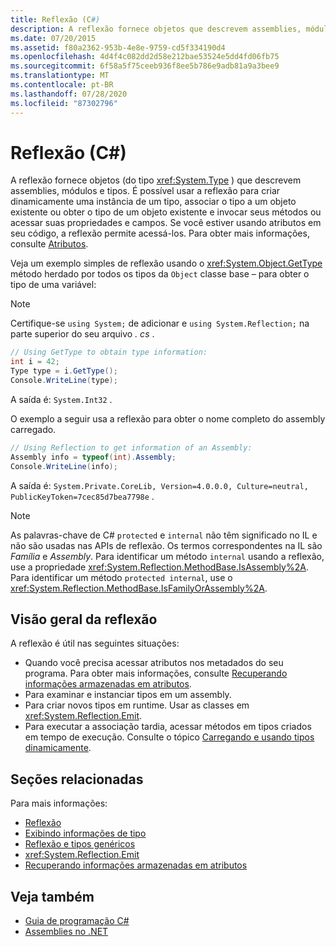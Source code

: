```yaml
---
title: Reflexão (C#)
description: A reflexão fornece objetos que descrevem assemblies, módulos e tipos em C#. Se o código incluir atributos, a reflexão permitirá que você o acesse.
ms.date: 07/20/2015
ms.assetid: f80a2362-953b-4e8e-9759-cd5f334190d4
ms.openlocfilehash: 4d4f4c082dd2d58e212bae53524e5dd4fd06fb75
ms.sourcegitcommit: 6f58a5f75ceeb936f8ee5b786e9adb81a9a3bee9
ms.translationtype: MT
ms.contentlocale: pt-BR
ms.lasthandoff: 07/28/2020
ms.locfileid: "87302796"
---
```

# <a name="reflection-c"></a>Reflexão (C#)

A reflexão fornece objetos (do tipo <xref:System.Type> ) que descrevem assemblies, módulos e tipos. É possível usar a reflexão para criar dinamicamente uma instância de um tipo, associar o tipo a um objeto existente ou obter o tipo de um objeto existente e invocar seus métodos ou acessar suas propriedades e campos. Se você estiver usando atributos em seu código, a reflexão permite acessá-los. Para obter mais informações, consulte [Atributos](../../../standard/attributes/index.md).

Veja um exemplo simples de reflexão usando o <xref:System.Object.GetType> método herdado por todos os tipos da `Object` classe base – para obter o tipo de uma variável:

> [!NOTE]
> Certifique-se `using System;` de adicionar e `using System.Reflection;` na parte superior do seu arquivo *. cs* .

```csharp
// Using GetType to obtain type information:
int i = 42;
Type type = i.GetType();
Console.WriteLine(type);
```

A saída é: `System.Int32` .

O exemplo a seguir usa a reflexão para obter o nome completo do assembly carregado.

```csharp
// Using Reflection to get information of an Assembly:
Assembly info = typeof(int).Assembly;
Console.WriteLine(info);
```

A saída é: `System.Private.CoreLib, Version=4.0.0.0, Culture=neutral, PublicKeyToken=7cec85d7bea7798e` .

> [!NOTE]
> As palavras-chave de C# `protected` e `internal` não têm significado no IL e não são usadas nas APIs de reflexão. Os termos correspondentes na IL são *Família* e *Assembly*. Para identificar um método `internal` usando a reflexão, use a propriedade <xref:System.Reflection.MethodBase.IsAssembly%2A>. Para identificar um método `protected internal`, use o <xref:System.Reflection.MethodBase.IsFamilyOrAssembly%2A>.

## <a name="reflection-overview"></a>Visão geral da reflexão

A reflexão é útil nas seguintes situações:

- Quando você precisa acessar atributos nos metadados do seu programa. Para obter mais informações, consulte [Recuperando informações armazenadas em atributos](../../../standard/attributes/retrieving-information-stored-in-attributes.md).
- Para examinar e instanciar tipos em um assembly.
- Para criar novos tipos em runtime. Usar as classes em <xref:System.Reflection.Emit>.
- Para executar a associação tardia, acessar métodos em tipos criados em tempo de execução. Consulte o tópico [Carregando e usando tipos dinamicamente](../../../framework/reflection-and-codedom/dynamically-loading-and-using-types.md).

## <a name="related-sections"></a>Seções relacionadas

Para mais informações:

- [Reflexão](../../../framework/reflection-and-codedom/reflection.md)
- [Exibindo informações de tipo](../../../framework/reflection-and-codedom/viewing-type-information.md)
- [Reflexão e tipos genéricos](../../../framework/reflection-and-codedom/reflection-and-generic-types.md)
- <xref:System.Reflection.Emit>
- [Recuperando informações armazenadas em atributos](../../../standard/attributes/retrieving-information-stored-in-attributes.md)

## <a name="see-also"></a>Veja também

- [Guia de programação C#](../index.md)
- [Assemblies no .NET](../../../standard/assembly/index.md)
